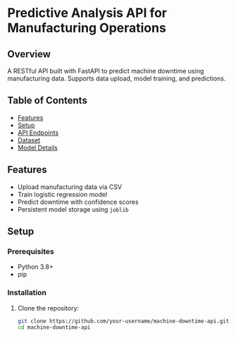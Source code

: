 # Predictive Analysis API for Manufacturing Operations

## Overview
A RESTful API built with FastAPI to predict machine downtime using manufacturing data. Supports data upload, model training, and predictions.

## Table of Contents
- [Features](#features)
- [Setup](#setup)
- [API Endpoints](#api-endpoints)
- [Dataset](#dataset)
- [Model Details](#model-details)

## Features
- Upload manufacturing data via CSV
- Train logistic regression model
- Predict downtime with confidence scores
- Persistent model storage using `joblib`

## Setup

### Prerequisites
- Python 3.8+
- pip

### Installation
1. Clone the repository:
   ```bash
   git clone https://github.com/your-username/machine-downtime-api.git
   cd machine-downtime-api
